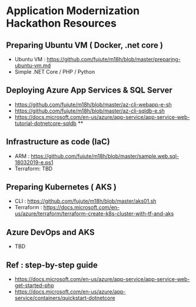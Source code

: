# Application Modernization Hackathon Resources
## Preparing Ubuntu VM ( Docker, .net core )
* Ubuntu VM : https://github.com/fujute/m18h/blob/master/preparing-ubuntu-vm.md
* Simple .NET Core / PHP / Python
## Deploying Azure App Services & SQL Server
* https://github.com/fujute/m18h/blob/master/az-cli-webapp-e-sh
* https://github.com/fujute/m18h/blob/master/az-cli-sqldb-e.sh
* https://docs.microsoft.com/en-us/azure/app-service/app-service-web-tutorial-dotnetcore-sqldb **

## Infrastructure as code (IaC) 
* ARM : https://github.com/fujute/m18h/blob/master/sample.web.sql-18032019-e.ps1
* Terraform: TBD
## Preparing Kubernetes ( AKS )
* CLI : https://github.com/fujute/m18h/blob/master/aks01.sh
* Terraform : https://docs.microsoft.com/en-us/azure/terraform/terraform-create-k8s-cluster-with-tf-and-aks
## Azure DevOps and AKS
* TBD

## Ref : step-by-step guide
* https://docs.microsoft.com/en-us/azure/app-service/app-service-web-get-started-php
* https://docs.microsoft.com/en-us/azure/app-service/containers/quickstart-dotnetcore 
